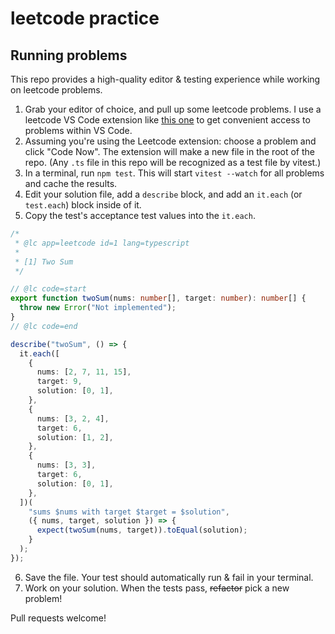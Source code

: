 # leetcode practice

## Running problems

This repo provides a high-quality editor & testing experience while working on leetcode problems.

1. Grab your editor of choice, and pull up some leetcode problems. I use a leetcode VS Code extension like [this one](https://marketplace.visualstudio.com/items?itemName=LeetCode.vscode-leetcode) to get convenient access to problems within VS Code.
2. Assuming you're using the Leetcode extension: choose a problem and click "Code Now". The extension will make a new file in the root of the repo. (Any `.ts` file in this repo will be recognized as a test file by vitest.)
3. In a terminal, run `npm test`. This will start `vitest --watch` for all problems and cache the results.
4. Edit your solution file, add a `describe` block, and add an `it.each` (or `test.each`) block inside of it.
5. Copy the test's acceptance test values into the `it.each`.

```ts
/*
 * @lc app=leetcode id=1 lang=typescript
 *
 * [1] Two Sum
 */

// @lc code=start
export function twoSum(nums: number[], target: number): number[] {
  throw new Error("Not implemented");
}
// @lc code=end

describe("twoSum", () => {
  it.each([
    {
      nums: [2, 7, 11, 15],
      target: 9,
      solution: [0, 1],
    },
    {
      nums: [3, 2, 4],
      target: 6,
      solution: [1, 2],
    },
    {
      nums: [3, 3],
      target: 6,
      solution: [0, 1],
    },
  ])(
    "sums $nums with target $target = $solution",
    ({ nums, target, solution }) => {
      expect(twoSum(nums, target)).toEqual(solution);
    }
  );
});
```

6. Save the file. Your test should automatically run & fail in your terminal.
7. Work on your solution. When the tests pass, ~~refactor~~ pick a new problem!

Pull requests welcome!
